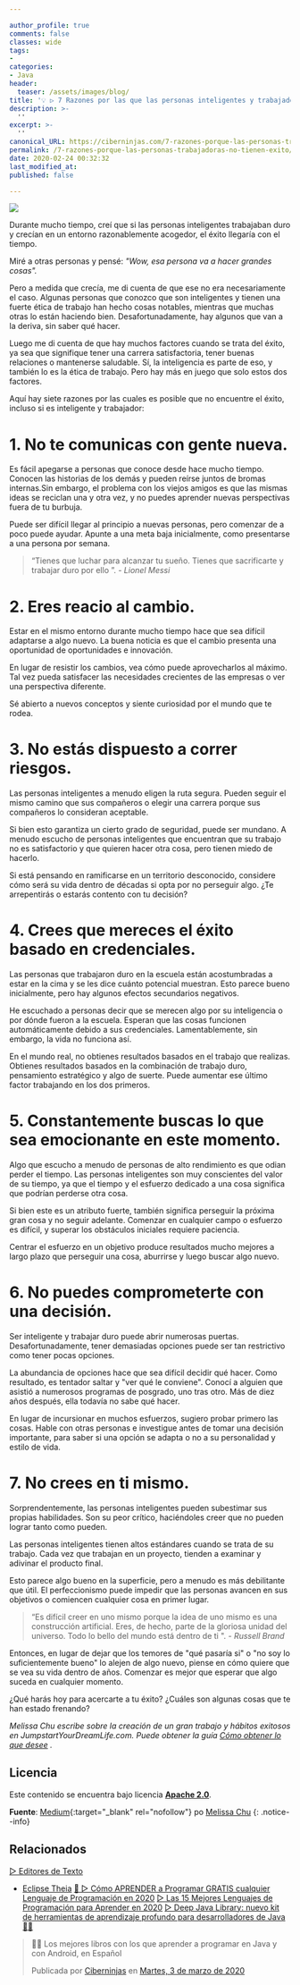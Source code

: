```yaml
---

author_profile: true
comments: false
classes: wide
tags:
- 
categories:
- Java
header:
  teaser: /assets/images/blog/
title: '💡 ▷ 7 Razones por las que las personas inteligentes y trabajadoras no tienen éxito'
description: >-
  ''
excerpt: >-
  ''
canonical_URL: https://ciberninjas.com/7-razones-porque-las-personas-trabajadoras-no-tienen-exito/
permalink: /7-razones-porque-las-personas-trabajadoras-no-tienen-exito/
date: 2020-02-24 00:32:32
last_modified_at: 
published: false

---
```


![](/assets/images/ "")

Durante mucho tiempo, creí que si las personas inteligentes trabajaban duro y crecían en un entorno razonablemente acogedor, el éxito llegaría con el tiempo.

Miré a otras personas y pensé: *"Wow, esa persona va a hacer grandes cosas".*

Pero a medida que crecía, me di cuenta de que ese no era necesariamente el caso. Algunas personas que conozco que son inteligentes y tienen una fuerte ética de trabajo han hecho cosas notables, mientras que muchas otras lo están haciendo bien. Desafortunadamente, hay algunos que van a la deriva, sin saber qué hacer.

Luego me di cuenta de que hay muchos factores cuando se trata del éxito, ya sea que signifique tener una carrera satisfactoria, tener buenas relaciones o mantenerse saludable. Sí, la inteligencia es parte de eso, y también lo es la ética de trabajo. Pero hay más en juego que solo estos dos factores.

Aquí hay siete razones por las cuales es posible que no encuentre el éxito, incluso si es inteligente y trabajador:

# 1. No te comunicas con gente nueva.

Es fácil apegarse a personas que conoce desde hace mucho tiempo. Conocen las historias de los demás y pueden reírse juntos de bromas internas.Sin embargo, el problema con los viejos amigos es que las mismas ideas se reciclan una y otra vez, y no puedes aprender nuevas perspectivas fuera de tu burbuja.

Puede ser difícil llegar al principio a nuevas personas, pero comenzar de a poco puede ayudar. Apunte a una meta baja inicialmente, como presentarse a una persona por semana.

> “Tienes que luchar para alcanzar tu sueño. Tienes que sacrificarte y trabajar duro por ello ”. *- Lionel Messi*

# 2. Eres reacio al cambio.

Estar en el mismo entorno durante mucho tiempo hace que sea difícil adaptarse a algo nuevo. La buena noticia es que el cambio presenta una oportunidad de oportunidades e innovación.

En lugar de resistir los cambios, vea cómo puede aprovecharlos al máximo. Tal vez pueda satisfacer las necesidades crecientes de las empresas o ver una perspectiva diferente.

Sé abierto a nuevos conceptos y siente curiosidad por el mundo que te rodea.

# 3. No estás dispuesto a correr riesgos.

Las personas inteligentes a menudo eligen la ruta segura. Pueden seguir el mismo camino que sus compañeros o elegir una carrera porque sus compañeros lo consideran aceptable.

Si bien esto garantiza un cierto grado de seguridad, puede ser mundano. A menudo escucho de personas inteligentes que encuentran que su trabajo no es satisfactorio y que quieren hacer otra cosa, pero tienen miedo de hacerlo.

Si está pensando en ramificarse en un territorio desconocido, considere cómo será su vida dentro de décadas si opta por no perseguir algo. ¿Te arrepentirás o estarás contento con tu decisión?

# 4. Crees que mereces el éxito basado en credenciales.

Las personas que trabajaron duro en la escuela están acostumbradas a estar en la cima y se les dice cuánto potencial muestran. Esto parece bueno inicialmente, pero hay algunos efectos secundarios negativos.

He escuchado a personas decir que se merecen algo por su inteligencia o por dónde fueron a la escuela. Esperan que las cosas funcionen automáticamente debido a sus credenciales. Lamentablemente, sin embargo, la vida no funciona así.

En el mundo real, no obtienes resultados basados en el trabajo que realizas. Obtienes resultados basados en la combinación de trabajo duro, pensamiento estratégico y algo de suerte. Puede aumentar ese último factor trabajando en los dos primeros.

# 5. Constantemente buscas lo que sea emocionante en este momento.

Algo que escucho a menudo de personas de alto rendimiento es que odian perder el tiempo. Las personas inteligentes son muy conscientes del valor de su tiempo, ya que el tiempo y el esfuerzo dedicado a una cosa significa que podrían perderse otra cosa.

Si bien este es un atributo fuerte, también significa perseguir la próxima gran cosa y no seguir adelante. Comenzar en cualquier campo o esfuerzo es difícil, y superar los obstáculos iniciales requiere paciencia.

Centrar el esfuerzo en un objetivo produce resultados mucho mejores a largo plazo que perseguir una cosa, aburrirse y luego buscar algo nuevo.

# 6. No puedes comprometerte con una decisión.

Ser inteligente y trabajar duro puede abrir numerosas puertas. Desafortunadamente, tener demasiadas opciones puede ser tan restrictivo como tener pocas opciones.

La abundancia de opciones hace que sea difícil decidir qué hacer. Como resultado, es tentador saltar y "ver qué le conviene". Conocí a alguien que asistió a numerosos programas de posgrado, uno tras otro. Más de diez años después, ella todavía no sabe qué hacer.

En lugar de incursionar en muchos esfuerzos, sugiero probar primero las cosas. Hable con otras personas e investigue antes de tomar una decisión importante, para saber si una opción se adapta o no a su personalidad y estilo de vida.

# 7. No crees en ti mismo.

Sorprendentemente, las personas inteligentes pueden subestimar sus propias habilidades. Son su peor crítico, haciéndoles creer que no pueden lograr tanto como pueden.

Las personas inteligentes tienen altos estándares cuando se trata de su trabajo. Cada vez que trabajan en un proyecto, tienden a examinar y adivinar el producto final.

Esto parece algo bueno en la superficie, pero a menudo es más debilitante que útil. El perfeccionismo puede impedir que las personas avancen en sus objetivos o comiencen cualquier cosa en primer lugar.

> “Es difícil creer en uno mismo porque la idea de uno mismo es una construcción artificial. Eres, de hecho, parte de la gloriosa unidad del universo. Todo lo bello del mundo está dentro de ti ". *- Russell Brand*

Entonces, en lugar de dejar que los temores de "qué pasaría si" o "no soy lo suficientemente bueno" lo alejen de algo nuevo, piense en cómo quiere que se vea su vida dentro de años. Comenzar es mejor que esperar que algo suceda en cualquier momento.

¿Qué harás hoy para acercarte a tu éxito? ¿Cuáles son algunas cosas que te han estado frenando?

*Melissa Chu escribe sobre la creación de un gran trabajo y hábitos exitosos en JumpstartYourDreamLife.com. Puede obtener la guía* [*Cómo obtener lo que desee*](http://jumpstartyourdreamlife.com/welcome) *.*

## Licencia

Este contenido se encuentra bajo licencia **[Apache 2.0](https://es.wikipedia.org/wiki/Apache_License "Licencia Apache 2.0")**.

**Fuente**\: [Medium](https://medium.com/@melissachu/7-reasons-why-smart-hardworking-people-dont-become-successful-d4d3b6119cbc ""){:target="_blank" rel="nofollow"} po [Melissa Chu](https://medium.com/@melissachu)
{: .notice--info}

## Relacionados

[▷ Editores de Texto](/categoria/#editor-de-texto)
  * [Eclipse Theia](/wiki/eclipse-theia)
[🥇 ▷ Cómo APRENDER a Programar GRATIS cualquier Lenguaje de Programación en 2020](/programar/)
[▷ Las 15 Mejores Lenguajes de Programación para Aprender en 2020](/15-mejores-lenguajes-programacion/)
[▷ Deep Java Library: nuevo kit de herramientas de aprendizaje profundo para desarrolladores de Java 👨‍💻](/deep-java-libreria-herramienta-desarrolladores-aprendizaje-profundo/)

<div class="fb-post" data-href="https://www.facebook.com/ciberninjas/posts/1331109157075936" data-width="850" data-show-text="true"><blockquote cite="https://developers.facebook.com/ciberninjas/posts/1331109157075936" class="fb-xfbml-parse-ignore"><p>👨‍💻 Los mejores libros con los que aprender a programar en Java y con Android, en Español</p>Publicada por <a href="https://www.facebook.com/ciberninjas/">Ciberninjas</a> en&nbsp;<a href="https://developers.facebook.com/ciberninjas/posts/1331109157075936">Martes, 3 de marzo de 2020</a></blockquote></div>